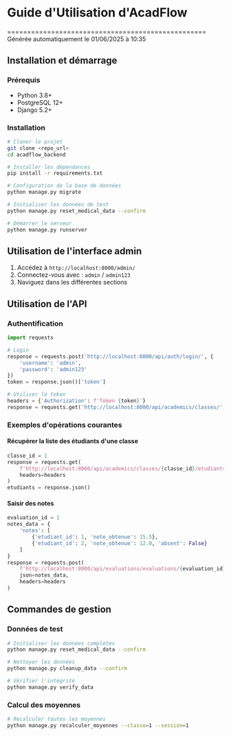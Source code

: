 # Guide d'Utilisation d'AcadFlow
==================================================
Générée automatiquement le 01/06/2025 à 10:35

## Installation et démarrage

### Prérequis
- Python 3.8+
- PostgreSQL 12+
- Django 5.2+

### Installation
```bash
# Cloner le projet
git clone <repo_url>
cd acadflow_backend

# Installer les dépendances
pip install -r requirements.txt

# Configuration de la base de données
python manage.py migrate

# Initialiser les données de test
python manage.py reset_medical_data --confirm

# Démarrer le serveur
python manage.py runserver
```

## Utilisation de l'interface admin

1. Accédez à `http://localhost:8000/admin/`
2. Connectez-vous avec : `admin` / `admin123`
3. Naviguez dans les différentes sections

## Utilisation de l'API

### Authentification
```python
import requests

# Login
response = requests.post('http://localhost:8000/api/auth/login/', {
    'username': 'admin',
    'password': 'admin123'
})
token = response.json()['token']

# Utiliser le token
headers = {'Authorization': f'Token {token}'}
response = requests.get('http://localhost:8000/api/academics/classes/', headers=headers)
```

### Exemples d'opérations courantes

#### Récupérer la liste des étudiants d'une classe
```python
classe_id = 1
response = requests.get(
    f'http://localhost:8000/api/academics/classes/{classe_id}/etudiants/',
    headers=headers
)
etudiants = response.json()
```

#### Saisir des notes
```python
evaluation_id = 1
notes_data = {
    'notes': [
        {'etudiant_id': 1, 'note_obtenue': 15.5},
        {'etudiant_id': 2, 'note_obtenue': 12.0, 'absent': False}
    ]
}
response = requests.post(
    f'http://localhost:8000/api/evaluations/evaluations/{evaluation_id}/saisir_notes/',
    json=notes_data,
    headers=headers
)
```

## Commandes de gestion

### Données de test
```bash
# Initialiser les données complètes
python manage.py reset_medical_data --confirm

# Nettoyer les données
python manage.py cleanup_data --confirm

# Vérifier l'intégrité
python manage.py verify_data
```

### Calcul des moyennes
```bash
# Recalculer toutes les moyennes
python manage.py recalculer_moyennes --classe=1 --session=1
```